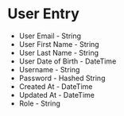 # User Entry

* User Email - String
* User First Name - String
* User Last Name - String
* User Date of Birth - DateTime
* Username - String
* Password - Hashed String
* Created At - DateTime
* Updated At - DateTime
* Role - String